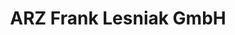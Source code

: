 ---
title: "ARZ Frank Lesniak GmbH"
url: /luedenscheid/arz-frank-lesniak-gmbh/
shop: Autowerkstatt
---